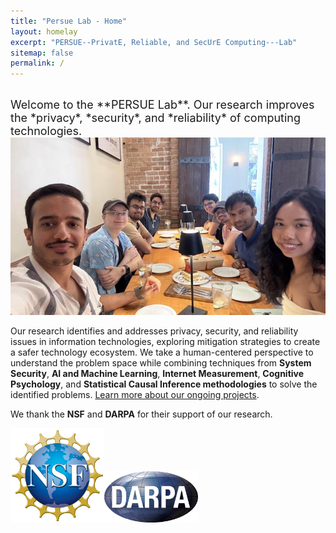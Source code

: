 ```yaml
---
title: "Persue Lab - Home"
layout: homelay
excerpt: "PERSUE--PrivatE, Reliable, and SecUrE Computing---Lab"
sitemap: false
permalink: /
---
```


<br />

<span style="font-size:18px"> 
Welcome to the **PERSUE Lab**. Our research improves the *privacy*, *security*, and *reliability* of computing technologies.
</span>

<img src="img/team.jpg" alt="PERSUE Team" width="600">


Our research identifies and addresses privacy, security, and reliability issues in information technologies, exploring mitigation strategies to create a safer technology ecosystem. We take a human-centered perspective to understand the problem space while combining techniques from **System Security**, **AI and Machine Learning**, **Internet Measurement**, **Cognitive Psychology**, and **Statistical Causal Inference methodologies** to solve the identified problems. [Learn more about our ongoing projects](https://persue-lab-asu.github.io/research/).

We thank the **NSF** and **DARPA** for their support of our research.  


<img src="img/nsf.png" alt="NSF" width="150"><img src="img/darpa.png" alt="DARPA" width="150">
